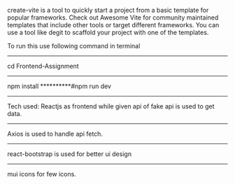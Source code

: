 create-vite is a tool to quickly start a project from a basic template for popular frameworks. Check out Awesome Vite for community maintained templates that include other tools or target different frameworks. You can use a tool like degit to scaffold your project with one of the templates.

To run this use following command in terminal
************
cd Frontend-Assignment
**************************

npm install
**********#npm run dev
*******

Tech used:
Reactjs as frontend while given api of fake api is used to get data.
******
Axios is used to handle api fetch.
*****
react-bootstrap is used for better ui design
*******
mui icons for few icons.
